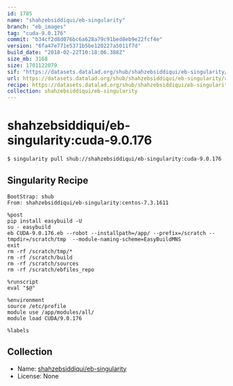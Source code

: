 ```yaml
---
id: 1785
name: "shahzebsiddiqui/eb-singularity"
branch: "eb_images"
tag: "cuda-9.0.176"
commit: "b34cf2d8d076bc6a628a79c91bed8eb9e22fcf4e"
version: "6fa47e771e5371b5be120227a5011f7d"
build_date: "2018-02-22T10:18:06.388Z"
size_mb: 3168
size: 1701122079
sif: "https://datasets.datalad.org/shub/shahzebsiddiqui/eb-singularity/cuda-9.0.176/2018-02-22-b34cf2d8-6fa47e77/6fa47e771e5371b5be120227a5011f7d.simg"
url: https://datasets.datalad.org/shub/shahzebsiddiqui/eb-singularity/cuda-9.0.176/2018-02-22-b34cf2d8-6fa47e77/
recipe: https://datasets.datalad.org/shub/shahzebsiddiqui/eb-singularity/cuda-9.0.176/2018-02-22-b34cf2d8-6fa47e77/Singularity
collection: shahzebsiddiqui/eb-singularity
---
```


# shahzebsiddiqui/eb-singularity:cuda-9.0.176

```bash
$ singularity pull shub://shahzebsiddiqui/eb-singularity:cuda-9.0.176
```

## Singularity Recipe

```singularity
BootStrap: shub
From: shahzebsiddiqui/eb-singularity:centos-7.3.1611

%post
pip install easybuild -U
su - easybuild 
eb CUDA-9.0.176.eb --robot --installpath=/app/ --prefix=/scratch --tmpdir=/scratch/tmp  --module-naming-scheme=EasyBuildMNS
exit
rm -rf /scratch/tmp/*
rm -rf /scratch/build
rm -rf /scratch/sources
rm -rf /scratch/ebfiles_repo

%runscript
eval "$@"

%environment
source /etc/profile
module use /app/modules/all/
module load CUDA/9.0.176

%labels
```

## Collection

 - Name: [shahzebsiddiqui/eb-singularity](https://github.com/shahzebsiddiqui/eb-singularity)
 - License: None

